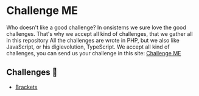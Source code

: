# Challenge ME
Who doesn't like a good challenge?
In onsistems we sure love the good challenges. That's why we accept all kind of challenges, that we gather all in this repository
All the challenges are wrote in PHP, but we also like JavaScript, or his digievolution, TypeScript.
We accept all kind of challenges, you can send us your challenge in this site: [Challenge ME](https://challengeme.onsistems.com/)

## Challenges :dart:
* [Brackets](https://github.com/ONsistems/challengeme/tree/master/challenges/brackets)

